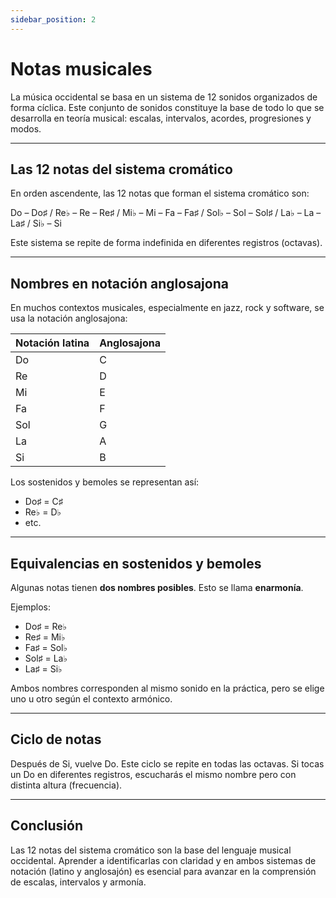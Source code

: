 ```yaml
---
sidebar_position: 2
---
```


# Notas musicales

La música occidental se basa en un sistema de 12 sonidos organizados de forma cíclica. Este conjunto de sonidos constituye la base de todo lo que se desarrolla en teoría musical: escalas, intervalos, acordes, progresiones y modos.

---

## Las 12 notas del sistema cromático

En orden ascendente, las 12 notas que forman el sistema cromático son:

Do – Do♯ / Re♭ – Re – Re♯ / Mi♭ – Mi – Fa – Fa♯ / Sol♭ – Sol – Sol♯ / La♭ – La – La♯ / Si♭ – Si

Este sistema se repite de forma indefinida en diferentes registros (octavas).

---

## Nombres en notación anglosajona

En muchos contextos musicales, especialmente en jazz, rock y software, se usa la notación anglosajona:

| Notación latina | Anglosajona |
| --------------- | ----------- |
| Do              | C           |
| Re              | D           |
| Mi              | E           |
| Fa              | F           |
| Sol             | G           |
| La              | A           |
| Si              | B           |

Los sostenidos y bemoles se representan así:

- Do♯ = C♯
- Re♭ = D♭
- etc.

---

## Equivalencias en sostenidos y bemoles

Algunas notas tienen **dos nombres posibles**. Esto se llama **enarmonía**.

Ejemplos:

- Do♯ = Re♭
- Re♯ = Mi♭
- Fa♯ = Sol♭
- Sol♯ = La♭
- La♯ = Si♭

Ambos nombres corresponden al mismo sonido en la práctica, pero se elige uno u otro según el contexto armónico.

---

## Ciclo de notas

Después de Si, vuelve Do. Este ciclo se repite en todas las octavas. Si tocas un Do en diferentes registros, escucharás el mismo nombre pero con distinta altura (frecuencia).

---

## Conclusión

Las 12 notas del sistema cromático son la base del lenguaje musical occidental. Aprender a identificarlas con claridad y en ambos sistemas de notación (latino y anglosajón) es esencial para avanzar en la comprensión de escalas, intervalos y armonía.
